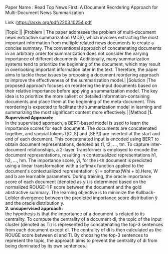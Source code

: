 Paper Name : Read Top News First: A Document Reordering Approach for Multi-Document News Summarization

Link :https://arxiv.org/pdf/2203.10254.pdf

|Topic ||
|Problem |
The paper addresses the problem of multi-document news extractive summarization (MDS), which involves extracting the most important information from multiple related news documents to create a concise summary. The conventional approach of concatenating documents in an arbitrary order for summarization does not consider the varying importance of different documents. Additionally, many summarization systems tend to prioritize the beginning of the document, which may result in overlooking important information later in the text. Therefore, the paper aims to tackle these issues by proposing a document reordering approach to improve the effectiveness of the summarization model.|
|Solution |The proposed approach focuses on reordering the input documents based on their relative importance before applying a summarization model. The key idea is to prioritize the more salient or detailed information-containing documents and place them at the beginning of the meta-document. This reordering is expected to facilitate the summarization model in learning and summarizing the most significant content more effectively.|
|Method |<strong>1. Supervised Approach:</strong><br />
In the supervised approach, a BERT-based model is used to learn the importance scores for each document. The documents are concatenated together, and special tokens ([CLS] and [SEP]) are inserted at the start and end of each document. This concatenated input is encoded using BERT to obtain document representations, denoted as t1, t2, ..., tm. To capture inter-document relationships, a 2-layer Transformer is employed to encode the document representations, resulting in contextualized representations h1, h2, ..., hm. The importance score, ŷi, for the i-th document is predicted using a linear transformation with a softmax function applied to the document's contextualized representation:
ŷi = softmax(Whi + b).Here, W and b are learnable parameters. During training, the oracle importance score of each document (denoted as yi) is determined based on the normalized ROUGE-1 F score between the document and the gold abstractive summary. The learning objective is to minimize the Kullback-Leibler divergence between the predicted importance score distribution ŷ and the oracle distribution y.<br />
<strong>2. unsupervised approach:</strong><br /> the hypothesis is that the importance of a document is related to its centrality. To compute the centrality of a document di, the topic of the input cluster (denoted as Ti) is represented by concatenating the top-3 sentences from each document except di. The centrality of di is then calculated as the ROUGE score between di and Ti. By choosing the top-3 sentences to represent the topic, the approach aims to prevent the centrality of di from being dominated by its own sentences.|
